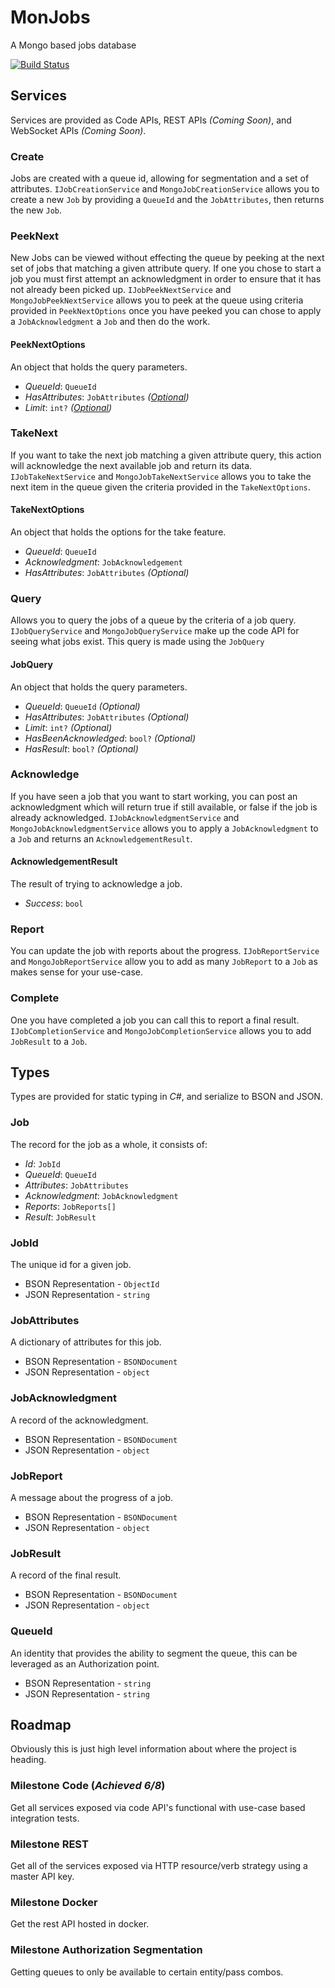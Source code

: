 # MonJobs
A Mongo based jobs database

[![Build Status](https://travis-ci.org/G3N7/MonJobs.svg?branch=master)](https://travis-ci.org/G3N7/MonJobs)

## Services
Services are provided as Code APIs, REST APIs _(Coming Soon)_, and WebSocket APIs _(Coming Soon)_.

### Create
Jobs are created with a queue id, allowing for segmentation and a set of attributes.
`IJobCreationService` and `MongoJobCreationService` allows you to create a new `Job` by providing a `QueueId` and the `JobAttributes`, then returns the new `Job`.

### PeekNext
New Jobs can be viewed without effecting the queue by peeking at the next set of jobs that matching a given attribute query.  If one you chose to start a job you must first attempt an acknowledgment in order to ensure that it has not already been picked up.
`IJobPeekNextService` and `MongoJobPeekNextService` allows you to peek at the queue using criteria provided in `PeekNextOptions` once you have peeked you can chose to apply a `JobAcknowledgment` a `Job` and then do the work.

#### PeekNextOptions
An object that holds the query parameters.

* *QueueId*: `QueueId`
* *HasAttributes*: `JobAttributes` _([Optional](https://github.com/G3N7/monjobs#roadmap))_
* *Limit*: `int?` _([Optional](https://github.com/G3N7/monjobs#roadmap))_

### TakeNext
If you want to take the next job matching a given attribute query, this action will acknowledge the next available job and return its data.
`IJobTakeNextService` and `MongoJobTakeNextService` allows you to take the next item in the queue given the criteria provided in the `TakeNextOptions`.

#### TakeNextOptions
An object that holds the options for the take feature.

* *QueueId*: `QueueId`
* *Acknowledgment*: `JobAcknowledgement`
* *HasAttributes*: `JobAttributes` _(Optional)_

### Query
Allows you to query the jobs of a queue by the criteria of a job query.
`IJobQueryService` and `MongoJobQueryService` make up the code API for seeing what jobs exist.  This query is made using the `JobQuery`

#### JobQuery
An object that holds the query parameters.

* *QueueId*: `QueueId` _(Optional)_
* *HasAttributes*: `JobAttributes` _(Optional)_
* *Limit*: `int?` _(Optional)_
* *HasBeenAcknowledged*: `bool?` _(Optional)_
* *HasResult*: `bool?` _(Optional)_

### Acknowledge
If you have seen a job that you want to start working, you can post an acknowledgment which will return true if still available, or false if the job is already acknowledged.
`IJobAcknowledgmentService` and `MongoJobAcknowledgmentService` allows you to apply a `JobAcknowledgment` to a `Job` and returns an `AcknowledgementResult`.

#### AcknowledgementResult
The result of trying to acknowledge a job.
* *Success*: `bool`

### Report
You can update the job with reports about the progress.
`IJobReportService` and `MongoJobReportService` allow you to add as many `JobReport` to a `Job` as makes sense for your use-case.

### Complete
One you have completed a job you can call this to report a final result.
`IJobCompletionService` and `MongoJobCompletionService` allows you to add `JobResult` to a `Job`.

## Types
Types are provided for static typing in _C#_, and serialize to BSON and JSON.

### Job
The record for the job as a whole, it consists of:
* *Id*: `JobId`
* *QueueId*: `QueueId`
* *Attributes*: `JobAttributes`
* *Acknowledgment*: `JobAcknowledgment`
* *Reports*: `JobReports[]`
* *Result*: `JobResult`

### JobId
The unique id for a given job.
* BSON Representation - `ObjectId`
* JSON Representation - `string`

### JobAttributes
A dictionary of attributes for this job.
* BSON Representation - `BSONDocument`
* JSON Representation - `object`

### JobAcknowledgment
A record of the acknowledgment.
* BSON Representation - `BSONDocument`
* JSON Representation - `object`

### JobReport
A message about the progress of a job.
* BSON Representation - `BSONDocument`
* JSON Representation - `object`

### JobResult
A record of the final result.
* BSON Representation - `BSONDocument`
* JSON Representation - `object`

### QueueId
An identity that provides the ability to segment the queue, this can be leveraged as an Authorization point.
* BSON Representation - `string`
* JSON Representation - `string`

## Roadmap
Obviously this is just high level information about where the project is heading.

### Milestone Code (*Achieved 6/8*)
Get all services exposed via code API's functional with use-case based integration tests.

### Milestone REST
Get all of the services exposed via HTTP resource/verb strategy using a master API key.

### Milestone Docker
Get the rest API hosted in docker.

### Milestone Authorization Segmentation
Getting queues to only be available to certain entity/pass combos.